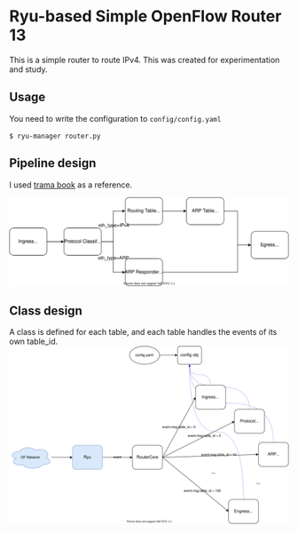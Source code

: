 
# Ryu-based Simple OpenFlow Router 13

This is a simple router to route IPv4. This was created for experimentation and study.

## Usage
You need to write the configuration to `config/config.yaml`
```
$ ryu-manager router.py
```

## Pipeline design
I used [trama book](https://yasuhito.github.io/trema-book/#router13) as a reference.

![pipeline](./doc/images/pipeline.drawio.svg)

## Class design
A class is defined for each table, and each table handles the events of its own table_id.
![class](./doc/images/class_design.drawio.svg)

